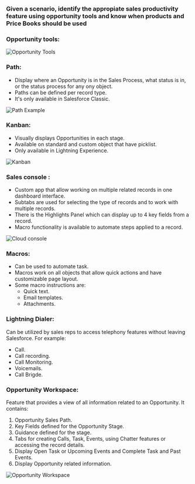 <h3> Given a scenario, identify the appropiate sales productivity feature using opportunity tools and know when products and Price Books should be used </h3>

### Opportunity tools:

![Opportunity Tools](/images/Opportunity-Tools1.png)

### Path:

* Display where an Opportunity is in the Sales Process, what status is in, or the status process for any ony object.
* Paths can be defined per record type.
* It's only available in Salesforce Classic.

![Path Example](/images/path.png)

### Kanban:

* Visually displays Opportunities in each stage.
* Available on standard and custom object that have picklist.
* Only available in Lightning Experience.

![Kanban](/images/opportunity_board.png)

### Sales console :

* Custom app that allow working on multiple related records in one dashboard interface.
* Subtabs are used for selecting the type of records and to work with multiple records.
* There is the Highlights Panel which can display up to 4 key fields from a record.
* Macro functionality is available to automate steps applied to a record.

![Cloud console](/images/cloud-console.png)

### Macros:

* Can be used to automate task.
* Macros work on all objects that allow quick actions and have customizable page layout.
* Some macro instructions are:
  * Quick text.
  * Email templates.
  * Attachments.
  
### Lightning Dialer:

Can be utilized by sales reps to access telephony features without leaving Salesforce. For example:
* Call.
* Call recording.
* Call Monitoring.
* Voicemails.
* Call Brigde.

### Opportunity Workspace:

Feature that provides a view of all information related to an Opportunity. It contains:
1. Opportunity Sales Path.
2. Key Fields defined for the Opportunity Stage.
3. Guidance defined for the stage.
4. Tabs for creating Calls, Task, Events, using Chatter features or accessing the record details.
5. Display Open Task or Upcoming Events and Complete Task and Past Events.
6. Display Opportunity related information.

![Opportunity Workspace](/images/opportunity-workspace.png)
